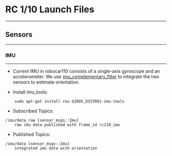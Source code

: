 # RC 1/10 Launch Files #
***

## Sensors ##
***

### IMU ###
***

- Current IMU in robocar110 consists of a single-axis gyroscope and an accelerometer. We use [imu_complementary_filter](https://github.com/ccny-ros-pkg/imu_tools/tree/melodic/imu_complementary_filter) to integrate the two sensors to estimate orientation.

- Install imu_tools:
```
    sudo apt-get install ros-${ROS_DISTRO}-imu-tools
```

- Subscribed Topics:
```text
/imu/data_raw [sensor_msgs::Imu]
    raw imu data published with frame_id rc110_imu
```

- Published Topics:
```text
/imu/data [sensor_msgs::Imu]
    integrated imu data with orientation
```
